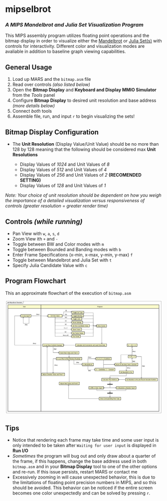 # mipselbrot
### ***A MIPS Mandelbrot and Julia Set Visualization Program***
This MIPS assembly program utilizes floating point operations and the bitmap display in order to visualize either the [Mandelbrot](https://en.wikipedia.org/wiki/Mandelbrot_set) or [Julia Set(s)](https://en.wikipedia.org/wiki/Julia_set) with controls for interactivity. Different color and visualization modes are avaliable in addition to baseline graph viewing capabilities.


## General Usage
1. Load up MARS and the `bitmap.asm` file
2. Read over controls *(also listed below)*
3. Open the **Bitmap Display** and **Keyboard and Display MMIO Simulator** from the *Tools* panel
4. Configure **Bitmap Display** to desired unit resolution and base address *(more details below)*
5. Connect *both* tools
6. Assemble file, run, and input `r` to begin visualizing the sets!

## Bitmap Display Configuration
- The **Unit Resolution** (Display Value/Unit Value) should be no more than 128 by 128 meaning that the following should be considered max **Unit Resolutions**

  - Display Values of *1024* and Unit Values of *8* 
  - Display Values of *512* and Unit Values of *4* 
  - Display Values of *256* and Unit Values of *2* **(RECOMENDED SETTING)**
  - Display Values of *128* and Unit Values of *1* 

*Note: Your choice of unit resolution should be dependent on how you weigh the importance of a detailed visualization versus responsiveness of controls (greater resolution = greater render time)*
## Controls *(while running)*
- Pan View with `w`, `a`, `s`, `d` 
- Zoom View ith `+` and `-`
- Toggle between BW and Color modes with `m`
- Toggle between Bounded and Banding modes with `b`
- Enter Frame Specifications (x-min, x-max, y-min, y-max) `f`
- Toggle between Mandelbrot and Julia Set with `t`
- Specify Julia Candidate Value with `c`

## Program Flowchart
This an approximate flowchart of the execution of `bitmap.asm`

![Flowchart PNG](img/MipselbrotFlowchart.png)

## Tips
- Notice that rendering each frame may take time and some user input is only intended to be taken after `Waiting for user input` is displayed in **Run I/O**
- *Sometimes* the program will bug out and only draw about a quarter of the frame, if this happens, change the base address used in both `bitmap.asm` and in your **Bitmap Display** tool to one of the other options and re-run. If this issue persists, restart MARS or contact me
- Excessively zooming in will cause unexpected behavior, this is due to the limitations of floating point precision numbers in MIPS, and so this should be avoided. This behavior can be noticed if the entire screen becomes one color unexpectedly and can be solved by pressing `r`.

